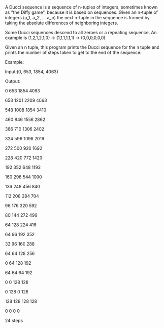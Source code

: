 A Ducci sequence is a sequence of n-tuples of integers, sometimes known as "the Diffy game", 
because it is based on sequences. Given an n-tuple of integers (a_1, a_2, ... a_n) the next 
n-tuple in the sequence is formed by taking the absolute differences of neighboring integers. 

Some Ducci sequences descend to all zeroes or a repeating sequence. An example is 
(1,2,1,2,1,0) -> (1,1,1,1,1,1) -> (0,0,0,0,0,0)

Given an n tuple, this program prints the Ducci sequence for the 
n tuple and prints the number of steps taken to get to the end of the sequence.

Example:

Input:(0, 653, 1854, 4063)

Output: 

0 653 1854 4063

653 1201 2209 4063

548 1008 1854 3410

460 846 1556 2862

386 710 1306 2402

324 596 1096 2016

272 500 920 1692

228 420 772 1420

192 352 648 1192

160 296 544 1000

136 248 456 840

112 208 384 704

96 176 320 592

80 144 272 496

64 128 224 416

64 96 192 352

32 96 160 288

64 64 128 256

0 64 128 192

64 64 64 192

0 0 128 128

0 128 0 128

128 128 128 128

0 0 0 0

24 steps


